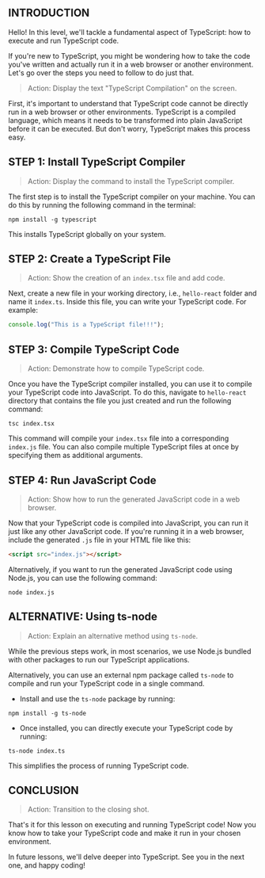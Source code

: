## INTRODUCTION

Hello! In this level, we'll tackle a fundamental aspect of TypeScript: how to execute and run TypeScript code.

If you're new to TypeScript, you might be wondering how to take the code you've written and actually run it in a web browser or another environment. Let's go over the steps you need to follow to do just that.

> Action: Display the text "TypeScript Compilation" on the screen.

First, it's important to understand that TypeScript code cannot be directly run in a web browser or other environments. TypeScript is a compiled language, which means it needs to be transformed into plain JavaScript before it can be executed. But don't worry, TypeScript makes this process easy.

## STEP 1: Install TypeScript Compiler

> Action: Display the command to install the TypeScript compiler.

The first step is to install the TypeScript compiler on your machine. You can do this by running the following command in the terminal:

```shell
npm install -g typescript
```

This installs TypeScript globally on your system.

## STEP 2: Create a TypeScript File

> Action: Show the creation of an `index.tsx` file and add code.

Next, create a new file in your working directory, i.e., `hello-react` folder and name it `index.ts`. Inside this file, you can write your TypeScript code. For example:

```typescript
console.log("This is a TypeScript file!!!");
```

## STEP 3: Compile TypeScript Code

> Action: Demonstrate how to compile TypeScript code.

Once you have the TypeScript compiler installed, you can use it to compile your TypeScript code into JavaScript. To do this, navigate to `hello-react` directory that contains the file you just created and run the following command:

```shell
tsc index.tsx
```

This command will compile your `index.tsx` file into a corresponding `index.js` file. You can also compile multiple TypeScript files at once by specifying them as additional arguments.

## STEP 4: Run JavaScript Code

> Action: Show how to run the generated JavaScript code in a web browser.

Now that your TypeScript code is compiled into JavaScript, you can run it just like any other JavaScript code. If you're running it in a web browser, include the generated `.js` file in your HTML file like this:

```html
<script src="index.js"></script>
```

Alternatively, if you want to run the generated JavaScript code using Node.js, you can use the following command:

```shell
node index.js
```

## ALTERNATIVE: Using ts-node

> Action: Explain an alternative method using `ts-node`.

While the previous steps work, in most scenarios, we use Node.js bundled with other packages to run our TypeScript applications.

Alternatively, you can use an external npm package called `ts-node` to compile and run your TypeScript code in a single command.

- Install and use the `ts-node` package by running:

```shell
npm install -g ts-node
```

- Once installed, you can directly execute your TypeScript code by running:

```shell
ts-node index.ts
```

This simplifies the process of running TypeScript code.

## CONCLUSION

> Action: Transition to the closing shot.

That's it for this lesson on executing and running TypeScript code! Now you know how to take your TypeScript code and make it run in your chosen environment.

In future lessons, we'll delve deeper into TypeScript. See you in the next one, and happy coding!
